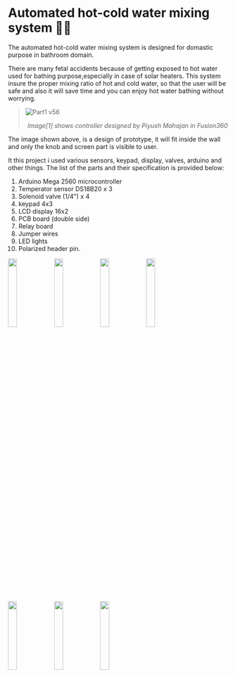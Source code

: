 # Automated hot-cold water mixing system 🚿🛀 


The automated hot-cold water mixing system is designed for domastic purpose in bathroom domain. 

There are many fetal accidents because of getting exposed to hot water used for bathing purpose,especially in case of solar heaters. This system insure the proper mixing ratio of hot and cold water, so that the user will be safe and also it will save time and you can enjoy hot water bathing without worrying.

> ![Part1 v56](https://user-images.githubusercontent.com/71897685/146817378-ad76bb1b-8dac-4e6a-b097-ad9828195dda.jpg)
> <p align = 'center' ><i> Image[1] shows controller designed by Piyush Mahajan in Fusion360 </i></p>

The image shown above, is a design of prototype, it will fit inside the wall and only the knob and screen part is visible to user.

It this project i used various sensors, keypad, display, valves, arduino and other things. The list of the parts and their specification is provided below:
1. Arduino Mega 2560 microcontroller
2. Temperator sensor DS18B20 x 3
3. Solenoid valve (1/4") x 4
4. keypad 4x3
5. LCD display 16x2
6. PCB board (double side)
7. Relay board
8. Jumper wires
9. LED lights
10. Polarized header pin.

<div class = "row" >
  <div class = "column">
    <img width = '20%' src = https://user-images.githubusercontent.com/71897685/150060534-39bc7213-354f-4d23-a309-adaa182d1dce.jpg />
    <img width = '20%' src = https://user-images.githubusercontent.com/71897685/150060542-ea6a34ac-ccbc-41ac-8904-689271a655b7.jpg />
    <img width = '20%' src = https://user-images.githubusercontent.com/71897685/150060545-810a9deb-b1f7-4454-9226-e63ef6dcc42c.jpeg />
    <img width = '20%' src = https://user-images.githubusercontent.com/71897685/150060550-def1eb6b-8ddf-49df-848a-c633910b4d4b.jpg />
  </div>
  <div class = 'column'>
    <img width = '20%' src =https://user-images.githubusercontent.com/71897685/150060552-f7db528e-b274-4d87-ba5f-819542236cbc.png />
    <img width = '20%' src = https://user-images.githubusercontent.com/71897685/150060555-9b78771c-b25d-4483-b9d5-3b905c49c910.jpg />
    <img width = '20%' src = https://user-images.githubusercontent.com/71897685/150060558-b0050d12-6cf7-49fc-9179-dcebd2293592.jpg />
  </div>
 </div>

